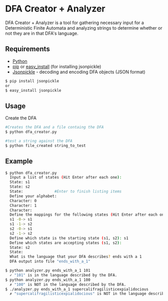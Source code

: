 DFA Creator + Analyzer
=========

DFA Creator + Analyzer is a tool for gathering necessary input for a Deterministic Finite Automata and analyzing strings to determine whether or not they are in that DFA's language.

Requirements
--------------
- [Python](https://www.python.org/)
- [pip](https://pypi.python.org/pypi/pip) or [easy_install](http://docs.ansible.com/easy_install_module.html) (for installing jsonpickle)
- [Jsonpickle](http://jsonpickle.github.io/) - decoding and encoding DFA objects (JSON format)


```sh
$ pip install jsonpickle
or
$ easy_install jsonpickle
```

Usage
----

Create the DFA
```sh
#Creates the DFA and a file containg the DFA
$ python dfa_creator.py

#test a string against the DFA
$ python file_created string_to_test
```
Example
----

```sh
$ python dfa_creator.py 
  Input a list of states (Hit Enter after each one): 
  State: s1
  State: s2
  State:              #Enter to finish listing items
  Define your alphabet: 
  Character: 0
  Character: 1
  Character: 
  Define the mappings for the following states (Hit Enter after each one): 
  s1 -0-> s1
  s1 -1-> s2
  s2 -0-> s1
  s2 -1-> s2
  Define which state is the starting state (s1, s2): s1
  Define which states are accepting states (s1, s2): 
  State: s2
  State: 
  What is the language that your DFA describes? ends with a 1
  DFA output into file "ends_with_a_1"

$ python analyzer.py ends_with_a_1 101
  ✓ "101" is in the language described by the DFA.
$ python analyzer.py ends_with_a_1 100
  ✗ "100" is NOT in the language described by the DFA.
$ ./analyzer.py ends_with_a_1 supercalifragilisticexpialidocious
  ✗ "supercalifragilisticexpialidocious" is NOT in the language described by the DFA.
```

